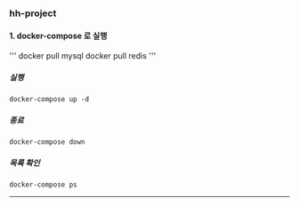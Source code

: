 ### hh-project
#### 1. docker-compose 로 실행
'''
docker pull mysql
docker pull redis
'''
##### 실행
```
docker-compose up -d
```

##### 종료
```
docker-compose down
```

##### 목록 확인
```
docker-compose ps
```
---
